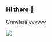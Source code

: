 ### Hi there 👋

Crawlers vvvvvv

![](https://komarev.com/ghpvc/?username=luigifusco&color=green&style=flat-square)

<!--
**luigifusco/luigifusco** is a ✨ _special_ ✨ repository because its `README.md` (this file) appears on your GitHub profile.

Here are some ideas to get you started:

- 🔭 I’m currently working on ...
- 🌱 I’m currently learning ...
- 👯 I’m looking to collaborate on ...
- 🤔 I’m looking for help with ...
- 💬 Ask me about ...
- 📫 How to reach me: ...
- 😄 Pronouns: ...
- ⚡ Fun fact: ...
-->
